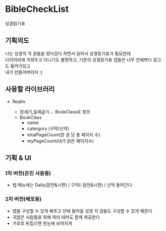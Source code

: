 # BibleCheckList
성경읽기표 


## 기획의도
나는 성경의 각 권들을 왔다갔다 하면서 읽어서 성경읽기표가 필요한데  
다이어리에 끼워두고 다니기도 불편하고, 기존의 성경읽기표 앱들은 너무 안예쁘다 광고도 들어가있고  
내가 만들어버리자 :)  


## 사용할 라이브러리
* Realm
  
  * 창세기,출애굽기.... BookClass로 정의
  * BookClass
    * name 
    * catergory (구약/신약) 
    * totalPageCount(한 권 당 총 페이지 수)
    * myPageCount(내가 읽은 페이지수)  
    
    
## 기획 & UI 

### 1차 버전(은진 사용용)

* 탭 메뉴에는 Daily(잠언&시편) / 구약(-잠언&시편) / 신약 들어간다  

### 2차 버전(배포용)

* 탭을 구성할 수 있게 해주고 안에 들어갈 성경 각 권들도 구성할 수 있게 해준다
* 귀찮은 사람들을 위해 여러 테마도 함께 제공한다 
* 가로로 뒤집으면 한눈에 보여지게 




    
 
